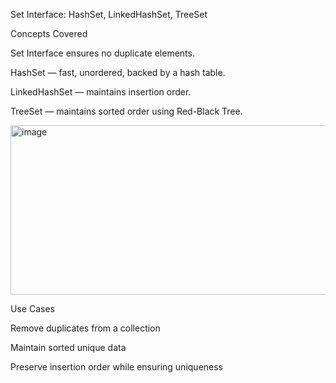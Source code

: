 Set Interface: HashSet, LinkedHashSet, TreeSet

 Concepts Covered

Set Interface ensures no duplicate elements.

HashSet — fast, unordered, backed by a hash table.

LinkedHashSet — maintains insertion order.

TreeSet — maintains sorted order using Red-Black Tree.


<img width="836" height="271" alt="image" src="https://github.com/user-attachments/assets/c5d4b931-c5f2-4041-996e-ec59e1c50604" />



  Use Cases

Remove duplicates from a collection

Maintain sorted unique data

Preserve insertion order while ensuring uniqueness

